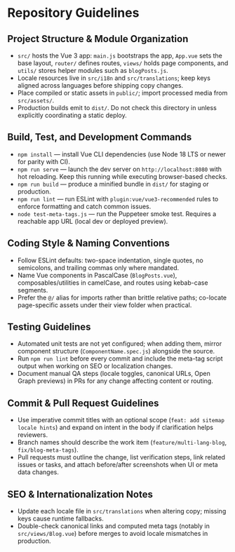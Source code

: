 # Repository Guidelines

## Project Structure & Module Organization
- `src/` hosts the Vue 3 app: `main.js` bootstraps the app, `App.vue` sets the base layout, `router/` defines routes, `views/` holds page components, and `utils/` stores helper modules such as `blogPosts.js`.
- Locale resources live in `src/i18n` and `src/translations`; keep keys aligned across languages before shipping copy changes.
- Place compiled or static assets in `public/`; import processed media from `src/assets/`.
- Production builds emit to `dist/`. Do not check this directory in unless explicitly coordinating a static deploy.

## Build, Test, and Development Commands
- `npm install` — install Vue CLI dependencies (use Node 18 LTS or newer for parity with CI).
- `npm run serve` — launch the dev server on `http://localhost:8080` with hot reloading. Keep this running while executing browser-based checks.
- `npm run build` — produce a minified bundle in `dist/` for staging or production.
- `npm run lint` — run ESLint with `plugin:vue/vue3-recommended` rules to enforce formatting and catch common issues.
- `node test-meta-tags.js` — run the Puppeteer smoke test. Requires a reachable app URL (local dev or deployed preview).


## Coding Style & Naming Conventions
- Follow ESLint defaults: two-space indentation, single quotes, no semicolons, and trailing commas only where mandated.
- Name Vue components in PascalCase (`BlogPosts.vue`), composables/utilities in camelCase, and routes using kebab-case segments.
- Prefer the `@/` alias for imports rather than brittle relative paths; co-locate page-specific assets under their view folder when practical.


## Testing Guidelines
- Automated unit tests are not yet configured; when adding them, mirror component structure (`ComponentName.spec.js`) alongside the source.
- Run `npm run lint` before every commit and include the meta-tag script output when working on SEO or localization changes.
- Document manual QA steps (locale toggles, canonical URLs, Open Graph previews) in PRs for any change affecting content or routing.

## Commit & Pull Request Guidelines
- Use imperative commit titles with an optional scope (`feat: add sitemap locale hints`) and expand on intent in the body if clarification helps reviewers.
- Branch names should describe the work item (`feature/multi-lang-blog`, `fix/blog-meta-tags`).
- Pull requests must outline the change, list verification steps, link related issues or tasks, and attach before/after screenshots when UI or meta data changes.

## SEO & Internationalization Notes
- Update each locale file in `src/translations` when altering copy; missing keys cause runtime fallbacks.
- Double-check canonical links and computed meta tags (notably in `src/views/Blog.vue`) before merges to avoid locale mismatches in production.
